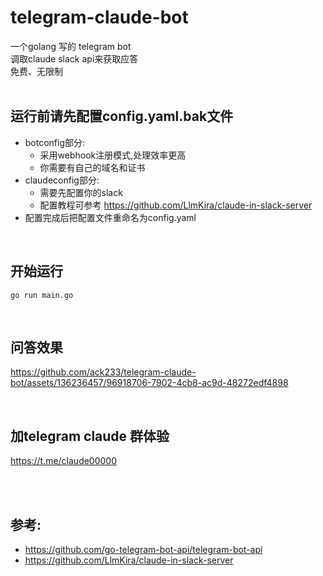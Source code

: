 # telegram-claude-bot
一个golang 写的 telegram bot<br>
调取claude slack api来获取应答<br>
免费、无限制
<br>
<br>
## 运行前请先配置config.yaml.bak文件
- botconfig部分:
    - 采用webhook注册模式,处理效率更高
    - 你需要有自己的域名和证书
- claudeconfig部分:
    - 需要先配置你的slack
    - 配置教程可参考 https://github.com/LlmKira/claude-in-slack-server
- 配置完成后把配置文件重命名为config.yaml

<br>

##  开始运行 
```
go run main.go
```

<br>

##  问答效果
https://github.com/ack233/telegram-claude-bot/assets/136236457/96918706-7902-4cb8-ac9d-48272edf4898

<br>

##  加telegram claude 群体验
https://t.me/claude00000



<br>
<br>

## 参考:
- https://github.com/go-telegram-bot-api/telegram-bot-api
- https://github.com/LlmKira/claude-in-slack-server
